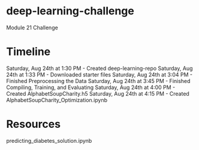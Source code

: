 # deep-learning-challenge
Module 21 Challenge

# Timeline
Saturday, Aug 24th at 1:30 PM - Created deep-learning-repo
Saturday, Aug 24th at 1:33 PM - Downloaded starter files 
Saturday, Aug 24th at 3:04 PM - Finished Preprocessing the Data
Saturday, Aug 24th at 3:45 PM - Finished Compiling, Training, and Evaluating
Saturday, Aug 24th at 4:00 PM - Created AlphabetSoupCharity.h5
Saturday, Aug 24th at 4:15 PM - Created AlphabetSoupCharity_Optimization.ipynb

# Resources
predicting_diabetes_solution.ipynb